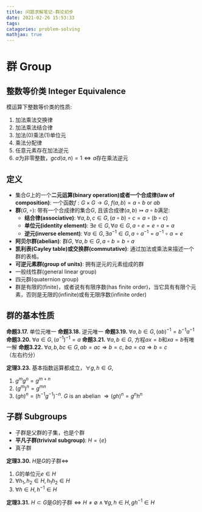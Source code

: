 ```yaml
---
title: 问题求解笔记-群论初步
date: 2021-02-26 15:53:33
tags:
catagories: problem-solving
mathjax: true
---
```


# 群 Group

## 整数等价类 Integer Equivalence
模运算下整数等价类的性质:
1. 加法乘法交换律
2. 加法乘法结合律
3. 加法(0)乘法(1)单位元
4. 乘法分配律
5. 任意元素存在加法逆元
6. $a$为非零整数，$gcd(a,n) = 1 \Leftrightarrow a$存在乘法逆元

<!--more -->

## 定义

- 集合$G$上的一个**二元运算(binary operation)**或者一个**合成律(law of composition)**: 一个函数$f : G \times G \rightarrow G$, $f(a,b) = a \circ b$ or $ab$
- **群**$(G, \circ)$: 带有一个合成律的集合$G$, 且该合成律$(a, b) \rightarrowtail a \circ b$满足:
  + **结合律(associative)**: $\forall a, b, c \in G, (a \circ b) \circ c = a \circ (b \circ c)$
  + **单位元(identity element)**: $\exists e \in G, \forall a \in G, a \circ e = e \circ a = a$
  + **逆元(inverse element)**: $\forall a \in G, \exists a^{-1}\in G, a \circ a^{-1} = a^{-1}\circ a = e$
- **阿贝尔群(abelian)**: 群$G$, $\forall  a, b \in G, a\circ b = b \circ a$
- **凯利表(Cayley table)**或**交换群(commutative)**: 通过加法或乘法来描述一个群的表格。
- **可逆元素群(group of units)**: 拥有逆元的元素组成的群
- 一般线性群(general linear group)
- 四元群(quaternion group)
- 群是有限的(finite)，或者说有有限序数(has finite order)，当它具有有限个元素，否则是无限的(infinite)或有无限序数(infinite order)

## 群的基本性质
**命题3.17.** 单位元唯一
**命题3.18.** 逆元唯一
**命题3.19.** $\forall a, b \in G, (ab)^{-1} = b^{-1}a^{-1}$
**命题3.20.** $\forall a \in G, (a^{-1})^{-1} = a$
**命题3.21.** $\forall a, b \in G,$ 方程$ax=b$和$xa=b$有唯一解
**命题3.22.** $\forall a, b,bc \in G, ab=ac \Rightarrow b=c$, $ba=ca  \Rightarrow b= c$（左右约分）

**定理3.23.** 基本指数运算都成立，$\forall g, h \in G$,
1. $g^{m}g^{n} = g ^{m+n}$
2. $(g^{m})^{n} = g^{mn}$
3. $(gh)^{n} = (h^{-1}g^{-1})^{-n}$. $G$ is an abelian $\Rightarrow (gh)^{n} = g^{n}h^{n}$

## 子群 Subgroups
- 子群是父群的子集，也是个群
- **平凡子群(trivival subgroup)**: $H = \{ e \}$
- 真子群

**定理3.30.** $H$是$G$的子群$\Leftrightarrow$
1. $G$的单位元$e \in H$
2. $\forall h_{1}, h_{2} \in H, h_{1}h_{2} \in H$
3. $\forall h \in H,  h^{-1} \in H$

**定理3.31.** $H \subset G$是$G$的子群$\Leftrightarrow H \neq \emptyset \wedge \forall g,h\in H, gh^{-1} \in H$